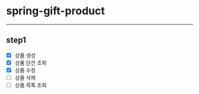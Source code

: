 # spring-gift-product

***

## step1

- [x] 상품 생성
- [x] 상품 단건 조회
- [x] 상품 수정
- [ ] 상품 삭제
- [ ] 상품 목록 조회